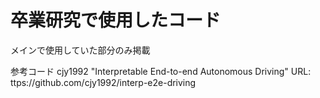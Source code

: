 # 卒業研究で使用したコード
メインで使用していた部分のみ掲載

参考コード
cjy1992 "Interpretable End-to-end Autonomous Driving"
URL: ttps://github.com/cjy1992/interp-e2e-driving
